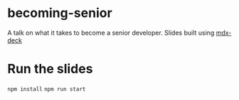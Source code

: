 # becoming-senior
A talk on what it takes to become a senior developer. Slides built using [mdx-deck](https://github.com/jxnblk/mdx-deck)


# Run the slides
`npm install`
`npm run start`


